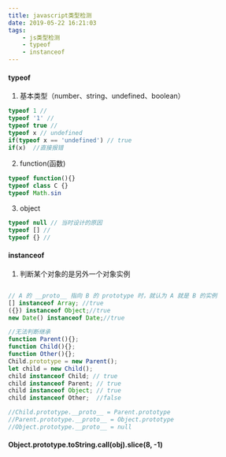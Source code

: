 ```yaml
---
title: javascript类型检测
date: 2019-05-22 16:21:03
tags:
    - js类型检测
    - typeof
    - instanceof
---
```


#### typeof

1. 基本类型（number、string、undefined、boolean）
```js
typeof 1 //
typeof '1' //
typeof true //  
typeof x // undefined 
if(typeof x == 'undefined') // true
if(x)  //直接报错
```
2. function(函数)
```js
typeof function(){}
typeof class C {}
typeof Math.sin 
```

3. object
```js
typeof null // 当时设计的原因
typeof [] //
typeof {} //
```

#### instanceof
1. 判断某个对象的是另外一个对象实例
```js

// A 的 __proto__ 指向 B 的 prototype 时，就认为 A 就是 B 的实例
[] instanceof Array; //true
({}) instanceof Object;//true
new Date() instanceof Date;//true

//无法判断继承
function Parent(){};
function Child(){};
function Other(){};
Child.prototype = new Parent();
let child = new Child();
child instanceof Child; // true
child instanceof Parent; // true
child instanceof Object; // true
child instanceof Other;  //false

//Child.prototype.__proto__ = Parent.prototype
//Parent.prototype.__proto__ = Object.prototype
//Object.prototype.__proto__ = null
```


#### Object.prototype.toString.call(obj).slice(8, -1)